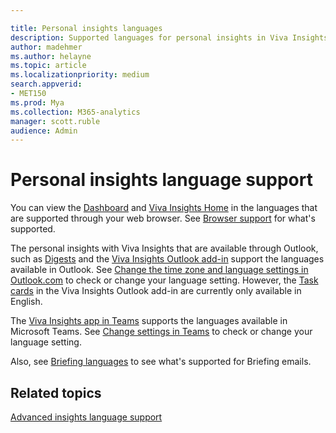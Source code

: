 ```yaml
---

title: Personal insights languages
description: Supported languages for personal insights in Viva Insights
author: madehmer
ms.author: helayne
ms.topic: article
ms.localizationpriority: medium 
search.appverid:
- MET150
ms.prod: Mya
ms.collection: M365-analytics
manager: scott.ruble
audience: Admin
---
```


# Personal insights language support


You can view the [Dashboard](../use/dashboard-2.md) and [Viva Insights Home](../use/home-web.md) in the languages that are supported through your web browser. See [Browser support](#browser-support) for what's supported.

The personal insights with Viva Insights that are available through Outlook, such as [Digests](../use/email-digest-2.md) and the [Viva Insights Outlook add-in](../use/add-in.md) support the languages available in Outlook. See [Change the time zone and language settings in Outlook.com](https://support.microsoft.com/office/change-the-time-zone-and-language-settings-in-outlook-com-8a34d50d-81b4-40c2-b304-b3d043566389) to check or change your language setting. However, the [Task cards](../use/MyA-Outlook-add-in/MyA-Add-in-To-do.md) in the Viva Insights Outlook add-in are currently only available in English.

The [Viva Insights app in Teams](../teams/viva-teams-app.md) supports the languages available in Microsoft Teams. See [Change settings in Teams](https://support.microsoft.com/office/change-settings-in-teams-b506e8f1-1a96-4cf1-8c6b-b6ed4f424bc7) to check or change your language setting.

Also, see [Briefing languages](../briefing/be-languages.md) to see what's supported for Briefing emails.

## Related topics

[Advanced insights language support](../../overview/supported-languages.md)
